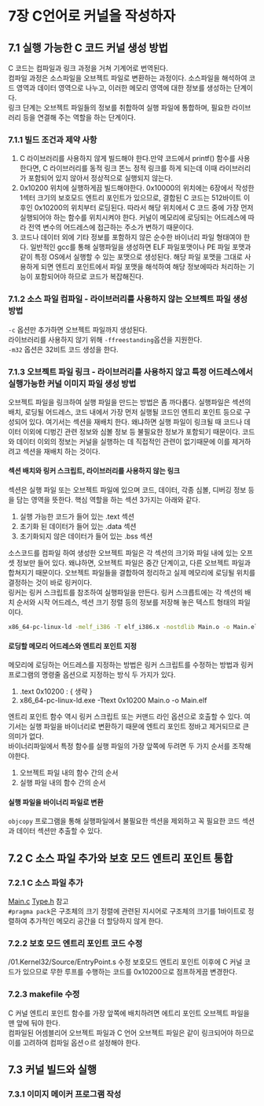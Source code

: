 # 7장 C언어로 커널을 작성하자
## 7.1 실행 가능한 C 코드 커널 생성 방법
C 코드는 컴파일과 링크 과정을 거쳐 기계어로 번역된다.  
컴파일 과정은 소스파일을 오브젝트 파일로 변환하는 과정이다.
소스파일을 해석하여 코드 영역과 데이터 영역으로 나누고, 이러한 메모리 영역에 대한
정보를 생성하는 단계이다.  
링크 단계는 오브젝트 파일들의 정보를 취합하여 실행 파일에 통합하며, 필요한 라이브러리 등을 연결해 주는 역할을 하는 단계이다.

### 7.1.1 빌드 조건과 제약 사항
1. C 라이브러리를 사용하지 않게 빌드해야 한다.만약 코드에서 printf() 함수를 사용한다면, C 라이브러리를 동적 링크 똔느 정적 링크를 하게 되는데 이때 라이브러리가 포함되어 있지 않아서 정상적으로 실행되지 않는다.
2. 0x10200 위치에 실행하게끔 빌드해야한다. 0x10000의 위치에는 6장에서 작성한 1섹터 크기의 보호모드 엔트리 포인트가 있으므로, 결합된 C 코드는 512바이트 이후인 0x10200의 위치부터 로딩된다. 따라서 해당 위치에서 C 코드 중에 가장 먼저 실행되어야 하는 함수를 위치시켜야 한다. 커널이 메모리에 로딩되는 어드레스에 따라 전역 변수의 어드레스에 접근하는 주소가 변하기 때문이다. 
3. 코드나 데이터 외에 기타 정보를 포함하지 않은 순수한 바이너리 파일 형태여야 한다. 일반적인 gcc를 통해 실행파일을 생성하면 ELF 파일포맷이나 PE 파일 포맷과 같이 특정 OS에서 실행할 수 있는 포맷으로 생성된다. 해당 파일 포맷을 그대로 사용하게 되면 엔트리 포인트에서 파일 포맷을 해석하여 해당 정보에따라 처리하는 기능이 포함되어야 하므로 코드가 복잡해진다. 

### 7.1.2 소스 파일 컴파일 - 라이브러리를 사용하지 않는 오브젝트 파일 생성 방법
`-c` 옵션만 추가하면 오브젝트 파일까지 생성된다.  
라이브러리를 사용하지 않기 위해 `-ffreestanding`옵션을 지원한다.  
`-m32` 옵션은 32비트 코드 생성을 한다. 

### 7.1.3 오브젝트 파일 링크 - 라이브러리를 사용하지 않고 특정 어드레스에서 실행가능한 커널 이미지 파일 생성 방법
오브젝트 파일을 링크하여 실행 파일을 만드는 방법은 좀 까다롭다. 실행파일은 섹션의 배치, 로딩될 어드레스, 코드 내에서 가장 먼저 실행될 코드인 엔트리 포인트 등으로 구성되어 있다.
여기서는 섹션을 재배치 한다. 왜냐하면 실행 파일이 링크될 때 코드나 데이터 이외에 디벙긴 관련 정보와 심볼 정보 등 불필요한 정보가 포함되기 때문이다. 코드와 데이터 이외의 정보는 커널을 실행하는 데 직접적인 관련이 없기때문에 이를 제거하려고 섹션을 재배치 하는 것이다.

#### 섹션 배치와 링커 스크립트, 라이브러리를 사용하지 않는 링크
섹션은 실행 파일 또는 오브젝트 파일에 있으며 코드, 데이터, 각종 심볼, 디버깅 정보 등을 담는 영역을 뜻한다. 핵심 역할을 하는 섹션 3가지는 아래와 같다.
1. 실행 가능한 코드가 들어 있는 .text 섹션
2. 초기화 된 데이터가 들어 있는 .data 섹션
3. 초기화되지 않은 데이터가 들어 있는 .bss 섹션

소스코드를 컴파일 하여 생성한 오브젝트 파일은 각 섹션의 크기와 파일 내에 있는 오프셋 정보만 들어 있다. 왜냐하면, 오브젝트 파일은 중간 단계이고, 다른 오브젝트 파일과 합쳐지기 때문이다. 오브젝트 파일들을 결합하여 정리하고 실제 메모리에 로딩될 위치를 결정하는 것이 바로 링커이다.   
링커는 링커 스크립트를 참조하여 실행파일을 만든다. 링커 스크릅트에는 각 섹션의 배치 순서와 시작 어드레스, 섹션 크기 정렬 등의 정보를 저장해 놓은 텍스트 형태의 파일이다. 
```cmd
x86_64-pc-linux-ld -melf_i386 -T elf_i386.x -nostdlib Main.o -o Main.elf
```

#### 로딩할 메모리 어드레스와 엔트리 포인트 지정
메모리에 로딩하는 어드레스를 지정하는 방법은 링커 스크립트를 수정하는 방법과 링커 프로그램의 명령줄 옵션으로 지정하는 방식 두 가지가 있다.
1. .text 0x10200 : { 생략 }
2. x86_64-pc-linux-ld.exe -Ttext 0x10200 Main.o -o Main.elf

엔트리 포인트 함수 역시 링커 스크립트 또는 커맨드 라인 옵션으로 호출할 수 있다. 여기서는 실행 파일을 바이너리로 변환하기 때문에 엔트리 포인트 정바고 제거되므로 큰 의미가 없다.  
바이너리파일에서 특정 함수를 실행 파일의 가장 앞쪽에 두려면 두 가지 순서를 조작해야한다.
1. 오브젝트 파일 내의 함수 간의 순서
2. 실행 파일 내의 함수 간의 순서

#### 실행 파일을 바이너리 파일로 변환
`objcopy` 프로그램을 통해 실행파일에서 불필요한 섹션을 제외하고 꼭 필요한 코드 섹션과 데이터 섹션만 추출할 수 있다. 

## 7.2 C 소스 파일 추가와 보호 모드 엔트리 포인트 통합
### 7.2.1 C 소스 파일 추가
[Main.c](/01.Kernel32/Source/Main.c) [Type.h](/01.Kernel32/Source/Types.h) 참고  
`#pragma pack`은 구조체의 크기 정렬에 관련된 지시어로 구조체의 크기를 1바이트로 정렬하여 추가적인 메모리 공간을 더 할당하지 않게 한다.

### 7.2.2 보호 모드 엔트리 포인트 코드 수정
/01.Kernel32/Source/EntryPoint.s 수정
보호모드 엔트리 포인트 이후에 C 커널 코드가 있으므로 무한 루프를 수행하는 코드를 0x10200으로 점프하게끔 변경한다. 

### 7.2.3 makefile 수정
C 커널 엔트리 포인트 함수를 가장 앞쪽에 배치하려면 에트리 포인트 오브젝트 파일을 맨 앞에 둬야 한다.  
컴파일된 어셈블리어 오브젝트 파일과 C 언어 오브젝트 파일은 같이 링크되어야 하므로 이를 고려하여 컴파일 옵션ㅇ르 설정해야 한다.  

## 7.3 커널 빌드와 실행
### 7.3.1 이미지 메이커 프로그램 작성
